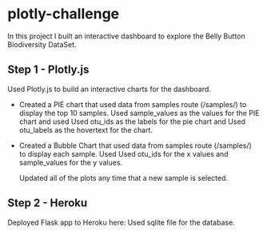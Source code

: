 # plotly-challenge
In this project I built an interactive dashboard to explore the Belly Button Biodiversity DataSet.



## Step 1 - Plotly.js
Used Plotly.js to build an interactive charts for the dashboard.

* Created a PIE chart that used data from samples route (/samples/<sample>) to display the top 10 samples.
  Used sample_values as the values for the PIE chart and used Used otu_ids as the labels for the pie chart and Used otu_labels as the     hovertext for the chart.

* Created a Bubble Chart that used data from samples route (/samples/<sample>) to display each sample. Used Used otu_ids for the x values and sample_values for the y values.
  
  Updated all of the plots any time that a new sample is selected.
  
 
  
  
 ## Step 2 - Heroku
 
 Deployed Flask app to Heroku here: 
 Used sqlite file for the database.





